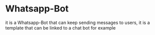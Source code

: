# Whatsapp-Bot
it is a Whatsapp-Bot that can keep sending messages to users, it is a template that can be linked to a chat bot for example

